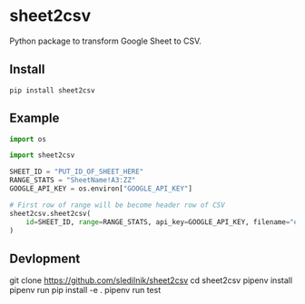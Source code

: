 # sheet2csv

Python package to transform Google Sheet to CSV.

## Install
```
pip install sheet2csv
```

## Example

```python
import os

import sheet2csv

SHEET_ID = "PUT_ID_OF_SHEET_HERE"
RANGE_STATS = "SheetName!A3:ZZ"
GOOGLE_API_KEY = os.environ["GOOGLE_API_KEY"]

# First row of range will be become header row of CSV
sheet2csv.sheet2csv(
    id=SHEET_ID, range=RANGE_STATS, api_key=GOOGLE_API_KEY, filename="export.csv",
)
```

## Devlopment
git clone https://github.com/sledilnik/sheet2csv
cd sheet2csv
pipenv install
pipenv run pip install -e .
pipenv run test